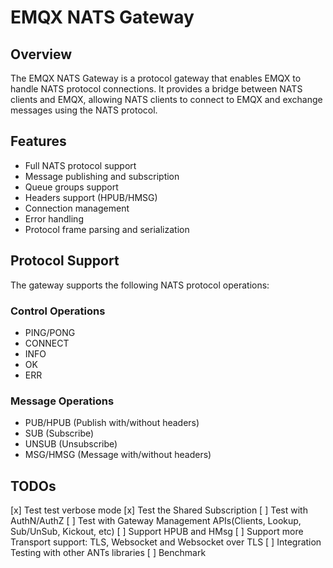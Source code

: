 # EMQX NATS Gateway

## Overview

The EMQX NATS Gateway is a protocol gateway that enables EMQX to handle NATS protocol connections. It provides a bridge between NATS clients and EMQX, allowing NATS clients to connect to EMQX and exchange messages using the NATS protocol.

## Features

- Full NATS protocol support
- Message publishing and subscription
- Queue groups support
- Headers support (HPUB/HMSG)
- Connection management
- Error handling
- Protocol frame parsing and serialization

## Protocol Support

The gateway supports the following NATS protocol operations:

### Control Operations
- PING/PONG
- CONNECT
- INFO
- OK
- ERR

### Message Operations
- PUB/HPUB (Publish with/without headers)
- SUB (Subscribe)
- UNSUB (Unsubscribe)
- MSG/HMSG (Message with/without headers)

## TODOs
[x] Test test verbose mode
[x] Test the Shared Subscription
[ ] Test with AuthN/AuthZ
[ ] Test with Gateway Management APIs(Clients, Lookup, Sub/UnSub, Kickout, etc)
[ ] Support HPUB and HMsg
[ ] Support more Transport support: TLS, Websocket and Websocket over TLS
[ ] Integration Testing with other ANTs libraries
[ ] Benchmark

